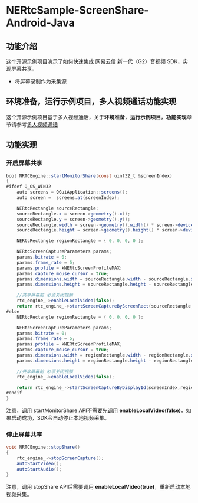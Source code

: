 # NERtcSample-ScreenShare-Android-Java

## 功能介绍

这个开源示例项目演示了如何快速集成 网易云信 新一代（G2）音视频 SDK，实现屏幕共享。
- 将屏幕录制作为采集源

## 环境准备，运行示例项目，多人视频通话功能实现

这个开源示例项目基于多人视频通话，关于**环境准备**，**运行示例项目**，**功能实现**章节请参考[多人视频通话](https://github.com/netease-im/Basic-Video-Call/blob/master/Group-Video/NERtcSample-GroupVideoCall-Android-Java/README.md)



## 功能实现

### 开启屏幕共享



```java
bool NRTCEngine::startMonitorShare(const uint32_t &screenIndex)
{
#ifdef Q_OS_WIN32
    auto screens = QGuiApplication::screens();
    auto screen =  screens.at(screenIndex);

    NERtcRectangle sourceRectangle;
    sourceRectangle.x = screen->geometry().x();
    sourceRectangle.y = screen->geometry().y();
    sourceRectangle.width = screen->geometry().width() * screen->devicePixelRatio();
    sourceRectangle.height = screen->geometry().height() * screen->devicePixelRatio();

    NERtcRectangle regionRectangle = { 0, 0, 0, 0 };

    NERtcScreenCaptureParameters params;
    params.bitrate = 0;
    params.frame_rate = 5;
    params.profile = kNERtcScreenProfileMAX;
    params.capture_mouse_cursor = true;
    params.dimensions.width = sourceRectangle.width - sourceRectangle.x;
    params.dimensions.height = sourceRectangle.height - sourceRectangle.y;

    //共享屏幕前 必须关闭视频
    rtc_engine_->enableLocalVideo(false);
    return rtc_engine_->startScreenCaptureByScreenRect(sourceRectangle, regionRectangle, params) == 0;
#else
    NERtcRectangle regionRectangle = { 0, 0, 0, 0 };

    NERtcScreenCaptureParameters params;
    params.bitrate = 0;
    params.frame_rate = 5;
    params.profile = kNERtcScreenProfileMAX;
    params.capture_mouse_cursor = true;
    params.dimensions.width = regionRectangle.width - regionRectangle.x;
    params.dimensions.height = regionRectangle.height - regionRectangle.y;

    //共享屏幕前 必须关闭视频
    rtc_engine_->enableLocalVideo(false);

    return rtc_engine_->startScreenCaptureByDisplayId(screenIndex,regionRectangle,params) == 0;
#endif
}
```

注意，调用 startMonitorShare API不需要先调用 **enableLocalVideo(false)**，如果启动成功，SDK会自动停止本地视频采集。

### 停止屏幕共享

```java
void NRTCEngine::stopShare()
{
    rtc_engine_->stopScreenCapture();
    autoStartVideo();
    autoStartAudio();
}
```

注意，调用 stopShare API后需要调用 **enableLocalVideo(true)**，重新启动本地视频采集。






